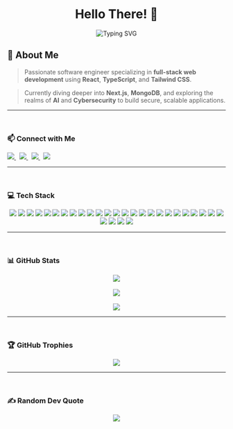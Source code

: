 
<h1 align="center">Hello There! 👋</h1>

<p align="center">
  <img src="https://readme-typing-svg.demolab.com?font=Space+Grotesk&size=35&pause=1000&color=16B9F7&width=600&lines=I'm+Muhannad+Al-Srahen+" alt="Typing SVG">
</p>



## 💫 About Me

> Passionate software engineer specializing in **full-stack web development** using **React**, **TypeScript**, and **Tailwind CSS**.  

> Currently diving deeper into **Next.js**, **MongoDB**, and exploring the realms of **AI** and **Cybersecurity** to build secure, scalable applications.

---

<br>

### 📫 Connect with Me

<p align="left">
  <a href="mailto:muhannadalsrahen@gmail.com">
    <img src="https://img.shields.io/badge/Gmail-D14836?style=for-the-badge&logo=gmail&logoColor=white" />
  </a>
  &nbsp;
  <a href="https://www.linkedin.com/in/muhannad-alsrahen">
    <img src="https://img.shields.io/badge/LinkedIn-0077B5?style=for-the-badge&logo=linkedin&logoColor=white" />
  </a>
  &nbsp;
  <a href="https://discord.com/users/_glock_x">
    <img src="https://img.shields.io/badge/Discord-5865F2?style=for-the-badge&logo=discord&logoColor=white" />
  </a>
  &nbsp;
  <a href="https://www.instagram.com/_glock_x/">
    <img src="https://img.shields.io/badge/Instagram-E4405F?style=for-the-badge&logo=instagram&logoColor=white" />
  </a>
</p>

---

<br>

### 💻 Tech Stack

<p align="center">
<img src="https://img.shields.io/badge/HTML5-E44D26?style=for-the-badge&logo=html5&logoColor=white" />
<img src="https://img.shields.io/badge/CSS3-1572B6?style=for-the-badge&logo=css3&logoColor=white" />
<img src="https://img.shields.io/badge/JavaScript-F7DF1E?style=for-the-badge&logo=javascript&logoColor=black" />
<img src="https://img.shields.io/badge/TypeScript-3178C6?style=for-the-badge&logo=typescript&logoColor=white" />
<img src="https://img.shields.io/badge/React-20232A?style=for-the-badge&logo=react&logoColor=61DAFB" />
<img src="https://img.shields.io/badge/TailwindCSS-06B6D4?style=for-the-badge&logo=tailwind-css&logoColor=white" />
<img src="https://img.shields.io/badge/shadcn-000000?style=for-the-badge&logo=shadcn&logoColor=white" />
<img src="https://img.shields.io/badge/Mantine-339AF0?style=for-the-badge&logo=mantine&logoColor=white" />
<img src="https://img.shields.io/badge/Framer_Motion-000000?style=for-the-badge&logo=framer&logoColor=white" />
<img src="https://img.shields.io/badge/TanStack_Query-FF4154?style=for-the-badge&logo=react-query&logoColor=white" />
<img src="https://img.shields.io/badge/React_Hook_Form-EC5990?style=for-the-badge&logo=reacthookform&logoColor=white" />
<img src="https://img.shields.io/badge/React_Router-CA4245?style=for-the-badge&logo=react-router&logoColor=white" />
<img src="https://img.shields.io/badge/Node.js-339933?style=for-the-badge&logo=node.js&logoColor=white" />
<img src="https://img.shields.io/badge/MongoDB-4EA94B?style=for-the-badge&logo=mongodb&logoColor=white" />
<img src="https://img.shields.io/badge/Supabase-3ECF8E?style=for-the-badge&logo=supabase&logoColor=000000" />
<img src="https://img.shields.io/badge/Firebase-FFCA28?style=for-the-badge&logo=firebase&logoColor=black" />
<img src="https://img.shields.io/badge/Vite-646CFF?style=for-the-badge&logo=vite&logoColor=white" />
<img src="https://img.shields.io/badge/Yarn-2C8EBB?style=for-the-badge&logo=yarn&logoColor=white" />
<img src="https://img.shields.io/badge/Postman-FF6C37?style=for-the-badge&logo=postman&logoColor=white" />
<img src="https://img.shields.io/badge/Git-F05032?style=for-the-badge&logo=git&logoColor=white" />
<img src="https://img.shields.io/badge/GitHub-181717?style=for-the-badge&logo=github&logoColor=white" />
<img src="https://img.shields.io/badge/Vercel-000000?style=for-the-badge&logo=vercel&logoColor=white" />
<img src="https://img.shields.io/badge/VS_Code-007ACC?style=for-the-badge&logo=visual-studio-code&logoColor=white" />
<img src="https://img.shields.io/badge/Figma-F24E1E?style=for-the-badge&logo=figma&logoColor=white" />
<img src="https://img.shields.io/badge/Canva-00C4CC?style=for-the-badge&logo=canva&logoColor=white" />
<img src="https://img.shields.io/badge/Markdown-000000?style=for-the-badge&logo=markdown&logoColor=white" />
<img src="https://img.shields.io/badge/Notion-000000?style=for-the-badge&logo=notion&logoColor=white" />
<img src="https://img.shields.io/badge/Linear-5E6AD2?style=for-the-badge&logo=linear&logoColor=white" />
<img src="https://img.shields.io/badge/Python-3670A0?style=for-the-badge&logo=python&logoColor=ffdd54" />

</p>

---

<br>

### 📊 GitHub Stats

<p align="center">
  <img src="https://github-readme-stats.vercel.app/api?username=MuhannadAl-Srahen&theme=github_dark_dimmed&hide_border=false&include_all_commits=false&count_private=false" />
  <br/><br/>
  <img src="https://nirzak-streak-stats.vercel.app/?user=MuhannadAl-Srahen&theme=github_dark_dimmed&hide_border=false" />
  <br/><br/>
  <img src="https://github-readme-stats.vercel.app/api/top-langs/?username=MuhannadAl-Srahen&theme=github_dark_dimmed&hide_border=false&include_all_commits=false&count_private=false&layout=compact" />
</p>

---

<br>

### 🏆 GitHub Trophies

<p align="center">
  <img src="https://github-profile-trophy.vercel.app/?username=MuhannadAl-Srahen&theme=react&no-frame=false&no-bg=true&margin-w=4" />
</p>

---

<br>

### ✍️ Random Dev Quote

<p align="center">
  <img src="https://quotes-github-readme.vercel.app/api?type=horizontal&theme=tokyonight" />
</p>
